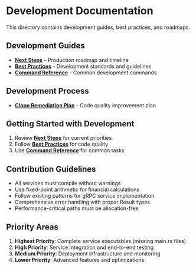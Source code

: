 # Development Documentation

This directory contains development guides, best practices, and roadmaps.

## Development Guides

- **[Next Steps](next-steps.md)** - Production roadmap and timeline
- **[Best Practices](best-practices.md)** - Development standards and guidelines
- **[Command Reference](command-reference.md)** - Common development commands

## Development Process

- **[Clone Remediation Plan](clone-remediation-plan.md)** - Code quality improvement plan

## Getting Started with Development

1. Review **[Next Steps](next-steps.md)** for current priorities
2. Follow **[Best Practices](best-practices.md)** for code quality
3. Use **[Command Reference](command-reference.md)** for common tasks

## Contribution Guidelines

- All services must compile without warnings
- Use fixed-point arithmetic for financial calculations
- Follow existing patterns for gRPC service implementation
- Comprehensive error handling with proper Result types
- Performance-critical paths must be allocation-free

## Priority Areas

1. **Highest Priority**: Complete service executables (missing main.rs files)
2. **High Priority**: Service integration and end-to-end testing
3. **Medium Priority**: Deployment infrastructure and monitoring
4. **Lower Priority**: Advanced features and optimizations